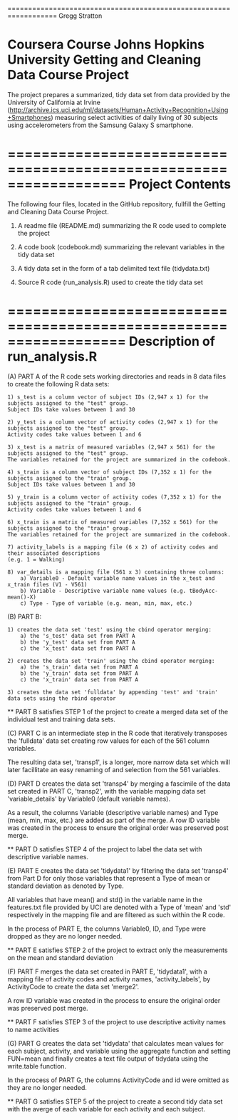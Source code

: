 
==================================================================
Gregg Stratton

Coursera Course
Johns Hopkins University
Getting and Cleaning Data Course Project
==================================================================

The project prepares a summarized, tidy data set from data provided by the University of California at Irvine 
(http://archive.ics.uci.edu/ml/datasets/Human+Activity+Recognition+Using+Smartphones) measuring select activities of daily living of 30 subjects using accelerometers from the Samsung Galaxy S smartphone.

==================================================================
Project Contents
==================================================================

The following four files, located in the GitHub repository, fullfill the Getting and Cleaning Data Course Project. 

1) A readme file (README.md) summarizing the R code used to complete the project

2) A code book (codebook.md) summarizing the relevant variables in the tidy data set

3) A tidy data set in the form of a tab delimited text file (tidydata.txt)

4) Source R code (run_analysis.R) used to create the tidy data set

==================================================================
Description of run_analysis.R
==================================================================

(A) PART A of the R code sets working directories and reads in 8 data files to create the following R data sets:
	
	1) s_test is a column vector of subject IDs (2,947 x 1) for the subjects assigned to the "test" group. 
	Subject IDs take values between 1 and 30
	
	2) y_test is a column vector of activity codes (2,947 x 1) for the subjects assigned to the "test" group. 
	Activity codes take values between 1 and 6
	
	3) x_test is a matrix of measured variables (2,947 x 561) for the subjects assigned to the "test" group. 
	The variables retained for the project are summarized in the codebook.
	
	4) s_train is a column vector of subject IDs (7,352 x 1) for the subjects assigned to the "train" group. 
	Subject IDs take values between 1 and 30
	
	5) y_train is a column vector of activity codes (7,352 x 1) for the subjects assigned to the "train" group. 
	Activity codes take values between 1 and 6
	
	6) x_train is a matrix of measured variables (7,352 x 561) for the subjects assigned to the "train" group. 
	The variables retained for the project are summarized in the codebook.
	
	7) activity_labels is a mapping file (6 x 2) of activity codes and their associated descriptions 
	(e.g. 1 = Walking)
	
	8) var_details is a mapping file (561 x 3) containing three columns:
		a) Variable0 - Default variable name values in the x_test and x_train files (V1 - V561)
		b) Variable - Descriptive variable name values (e.g. tBodyAcc-mean()-X)
		c) Type - Type of variable (e.g. mean, min, max, etc.)

(B)  PART B: 

	1) creates the data set 'test' using the cbind operator merging: 
		a) the 's_test' data set from PART A
		b) the 'y_test' data set from PART A
		c) the 'x_test' data set from PART A
		
	2) creates the data set 'train' using the cbind operator merging: 
		a) the 's_train' data set from PART A
		b) the 'y_train' data set from PART A
		c) the 'x_train' data set from PART A
		
	3) creates the data set 'fulldata' by appending 'test' and 'train' data sets using the rbind operator

** PART B satisfies STEP 1 of the project to create a merged data set of the individual test and training data sets.

(C) PART C is an intermediate step in the R code that iteratively transposes the 'fulldata' data set creating row values for each of the 561 column variables.

The resulting data set, 'transp1', is a longer, more narrow data set which will later facillitate an easy renaming of and selection from the 561 variables. 
    
(D) PART D creates the data set 'transp4' by merging a fascimile of the data set created in PART C, 'transp2', with the variable mapping data set 'variable_details' by Variable0 (default variable names). 

As a result, the columns Variable (descriptive variable names) and Type (mean, min, max, etc.) are added as part of the merge. 
A row ID variable was created in the process to ensure the original order was preserved post merge. 

** PART D satisfies STEP 4 of the project to label the data set with descriptive variable names.

(E) PART E creates the data set 'tidydata1' by filtering the data set 'transp4' from Part D for only those variables that represent a Type of mean or standard deviation as denoted by Type. 

All variables that have mean() and std() in the variable name in the features.txt file provided by UCI are denoted with a 
Type of 'mean' and 'std' respectively in the mapping file and are filtered as such within the R code.

In the process of PART E, the columns Variable0, ID, and Type were dropped as they are no longer needed.

** PART E satisfies STEP 2 of the project to extract only the measurements on the mean and standard deviation

(F) PART F merges the data set created in PART E, 'tidydata1', with a mapping file of activity codes and activity names, 'activity_labels', by ActivityCode to create the data set 'merge2'. 

A row ID variable was created in the process to ensure the original order was preserved post merge. 

** PART F satisfies STEP 3 of the project to use descriptive activity names to name activities

(G) PART G creates the data set 'tidydata' that calculates mean values for each subject, activity, and variable using the aggregate function and setting FUN=mean and finally creates a text file output of tidydata using the write.table function. 

In the process of PART G, the columns ActivityCode and id were omitted as they are no longer needed. 

** PART G satisfies STEP 5 of the project to create a second tidy data set with the averge of each variable for each activity and each subject.
